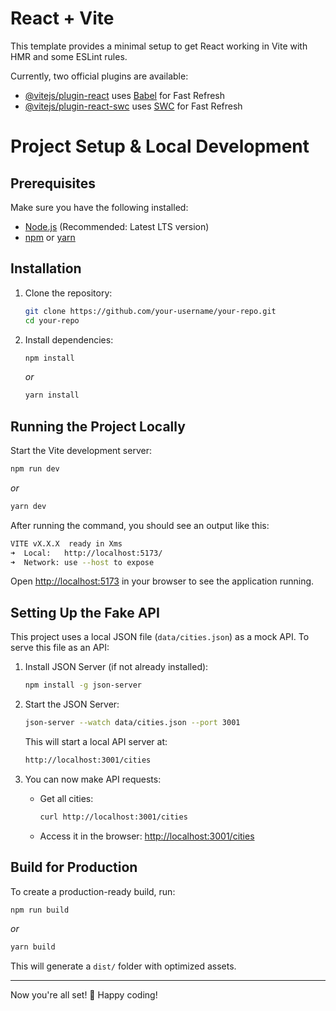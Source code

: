 # React + Vite

This template provides a minimal setup to get React working in Vite with HMR and some ESLint rules.

Currently, two official plugins are available:

- [@vitejs/plugin-react](https://github.com/vitejs/vite-plugin-react/blob/main/packages/plugin-react/README.md) uses [Babel](https://babeljs.io/) for Fast Refresh
- [@vitejs/plugin-react-swc](https://github.com/vitejs/vite-plugin-react-swc) uses [SWC](https://swc.rs/) for Fast Refresh




# Project Setup & Local Development

## Prerequisites

Make sure you have the following installed:

- [Node.js](https://nodejs.org/) (Recommended: Latest LTS version)
- [npm](https://www.npmjs.com/) or [yarn](https://yarnpkg.com/)

## Installation

1. Clone the repository:

   ```sh
   git clone https://github.com/your-username/your-repo.git
   cd your-repo
   ```

2. Install dependencies:

   ```sh
   npm install
   ```
   _or_
   ```sh
   yarn install
   ```

## Running the Project Locally

Start the Vite development server:

```sh
npm run dev
```
_or_
```sh
yarn dev
```

After running the command, you should see an output like this:

```sh
VITE vX.X.X  ready in Xms
➜  Local:   http://localhost:5173/
➜  Network: use --host to expose
```

Open [http://localhost:5173](http://localhost:5173) in your browser to see the application running.

## Setting Up the Fake API

This project uses a local JSON file (`data/cities.json`) as a mock API. To serve this file as an API:

1. Install JSON Server (if not already installed):

   ```sh
   npm install -g json-server
   ```

2. Start the JSON Server:

   ```sh
   json-server --watch data/cities.json --port 3001
   ```

   This will start a local API server at:

   ```sh
   http://localhost:3001/cities
   ```

3. You can now make API requests:

   - Get all cities:
     ```sh
     curl http://localhost:3001/cities
     ```
   - Access it in the browser: [http://localhost:3001/cities](http://localhost:3001/cities)

## Build for Production

To create a production-ready build, run:

```sh
npm run build
```
_or_
```sh
yarn build
```

This will generate a `dist/` folder with optimized assets.

---

Now you're all set! 🚀 Happy coding!
